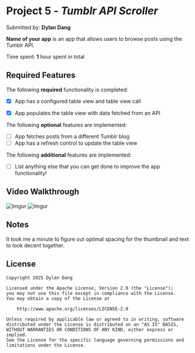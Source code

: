 # Project 5 - *Tumblr API Scroller*

Submitted by: **Dylan Dang**

**Name of your app** is an app that allows users to browse posts using the Tumblr API.

Time spent: **1** hour spent in total

## Required Features

The following **required** functionality is completed:

- [x] App has a configured table view and table view call
- [x] App populates the table view with data fetched from an API


The following **optional** features are implemented:

- [ ] App fetches posts from a different Tumblr blog
- [ ] App has a refresh control to update the table view

The following **additional** features are implemented:

- [ ] List anything else that you can get done to improve the app functionality!

## Video Walkthrough

![Imgur](https://i.imgur.com/Rmt262f.gif) ![Imgur](https://i.imgur.com/2clhnh3.gif)

## Notes

It took me a minute to figure out optimal spacing for the thumbnail and text to look decent together.

## License

    Copyright 2025 Dylan Dang

    Licensed under the Apache License, Version 2.0 (the "License");
    you may not use this file except in compliance with the License.
    You may obtain a copy of the License at

        http://www.apache.org/licenses/LICENSE-2.0

    Unless required by applicable law or agreed to in writing, software
    distributed under the License is distributed on an "AS IS" BASIS,
    WITHOUT WARRANTIES OR CONDITIONS OF ANY KIND, either express or implied.
    See the License for the specific language governing permissions and
    limitations under the License.
